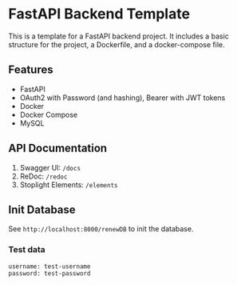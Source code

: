 # FastAPI Backend Template

This is a template for a FastAPI backend project. It includes a basic structure for the project, a Dockerfile, and a docker-compose file.

## Features

- FastAPI
- OAuth2 with Password (and hashing), Bearer with JWT tokens
- Docker
- Docker Compose
- MySQL

## API Documentation

1. Swagger UI: `/docs`
2. ReDoc: `/redoc`
3. Stoplight Elements: `/elements`

## Init Database

See `http://localhost:8000/renewDB` to init the database.

### Test data

```
username: test-username
password: test-password
```